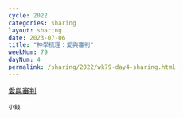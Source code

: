 ```yaml
---
cycle: 2022
categories: sharing
layout: sharing
date: 2023-07-06
title: "神學梳理：愛與審判"
weekNum: 79
dayNum: 4
permalink: /sharing/2022/wk79-day4-sharing.html
---
```

[愛與審判](https://eccseattle.github.io/media/sharing/2022/wk079/2023-07-06-bin.m4a)

`小錢`
